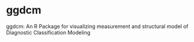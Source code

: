 # ggdcm
ggdcm: An R Package for visualizing measurement and structural model of Diagnostic Classification Modeling

